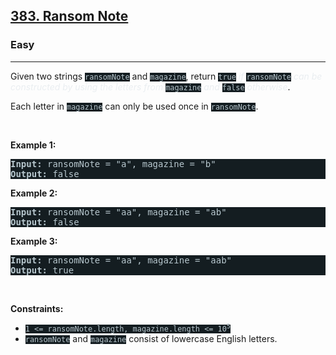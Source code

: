<h2><a href="https://leetcode.com/problems/ransom-note/">383. Ransom Note</a></h2><h3>Easy</h3><hr><div><p>Given two strings <code style="background-color: rgb(20, 29, 33) !important; color: rgb(184, 199, 206) !important;">ransomNote</code> and <code style="background-color: rgb(20, 29, 33) !important; color: rgb(184, 199, 206) !important;">magazine</code>, return <code style="background-color: rgb(20, 29, 33) !important; color: rgb(184, 199, 206) !important;">true</code><em style="color: rgb(234, 238, 241) !important;"> if </em><code style="background-color: rgb(20, 29, 33) !important; color: rgb(184, 199, 206) !important;">ransomNote</code><em style="color: rgb(234, 238, 241) !important;"> can be constructed by using the letters from </em><code style="background-color: rgb(20, 29, 33) !important; color: rgb(184, 199, 206) !important;">magazine</code><em style="color: rgb(234, 238, 241) !important;"> and </em><code style="background-color: rgb(20, 29, 33) !important; color: rgb(184, 199, 206) !important;">false</code><em style="color: rgb(234, 238, 241) !important;"> otherwise</em>.</p>

<p>Each letter in <code style="background-color: rgb(20, 29, 33) !important; color: rgb(184, 199, 206) !important;">magazine</code> can only be used once in <code style="background-color: rgb(20, 29, 33) !important; color: rgb(184, 199, 206) !important;">ransomNote</code>.</p>

<p>&nbsp;</p>
<p><strong>Example 1:</strong></p>
<pre style="background-color: rgb(20, 29, 33) !important; color: rgb(183, 199, 206) !important;"><strong>Input:</strong> ransomNote = "a", magazine = "b"
<strong>Output:</strong> false
</pre><p><strong>Example 2:</strong></p>
<pre style="background-color: rgb(20, 29, 33) !important; color: rgb(183, 199, 206) !important;"><strong>Input:</strong> ransomNote = "aa", magazine = "ab"
<strong>Output:</strong> false
</pre><p><strong>Example 3:</strong></p>
<pre style="background-color: rgb(20, 29, 33) !important; color: rgb(183, 199, 206) !important;"><strong>Input:</strong> ransomNote = "aa", magazine = "aab"
<strong>Output:</strong> true
</pre>
<p>&nbsp;</p>
<p><strong>Constraints:</strong></p>

<ul>
	<li><code style="background-color: rgb(20, 29, 33) !important; color: rgb(184, 199, 206) !important;">1 &lt;= ransomNote.length, magazine.length &lt;= 10<sup>5</sup></code></li>
	<li><code style="background-color: rgb(20, 29, 33) !important; color: rgb(184, 199, 206) !important;">ransomNote</code> and <code style="background-color: rgb(20, 29, 33) !important; color: rgb(184, 199, 206) !important;">magazine</code> consist of lowercase English letters.</li>
</ul>
</div>